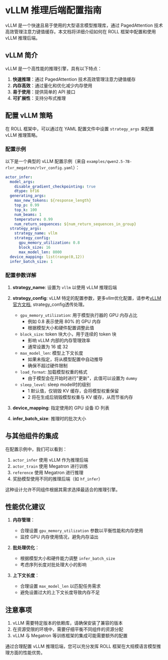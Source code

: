 # vLLM 推理后端配置指南

vLLM 是一个快速且易于使用的大型语言模型推理库，通过 PagedAttention 技术高效管理注意力键值缓存。本文档将详细介绍如何在 ROLL 框架中配置和使用 vLLM 推理后端。

## vLLM 简介

vLLM 是一个高性能的推理引擎，具有以下特点：
1. **快速推理**：通过 PagedAttention 技术高效管理注意力键值缓存
2. **内存高效**：通过量化和优化减少内存使用
3. **易于使用**：提供简单的 API 接口
4. **可扩展性**：支持分布式推理

## 配置 vLLM 策略

在 ROLL 框架中，可以通过在 YAML 配置文件中设置 `strategy_args` 来配置 vLLM 推理策略。

### 配置示例

以下是一个典型的 vLLM 配置示例（来自 `examples/qwen2.5-7B-rlvr_megatron/rlvr_config.yaml`）：

```yaml
actor_infer:
  model_args:
    disable_gradient_checkpointing: true
    dtype: bf16
  generating_args:
    max_new_tokens: ${response_length}
    top_p: 0.99
    top_k: 100
    num_beams: 1
    temperature: 0.99
    num_return_sequences: ${num_return_sequences_in_group}
  strategy_args:
    strategy_name: vllm
    strategy_config:
      gpu_memory_utilization: 0.8
      block_size: 16
      max_model_len: 8000
  device_mapping: list(range(0,12))
  infer_batch_size: 1
```

### 配置参数详解

1. **strategy_name**: 设置为 `vllm` 以使用 vLLM 推理后端

2. **strategy_config**: vLLM 特定的配置参数，更多vllm优化配置，请参考[vLLM官方文档](https://docs.vllm.ai/en/latest/), strategy_config透传处理。
   - `gpu_memory_utilization`: 用于模型执行器的 GPU 内存占比
     - 例如 0.8 表示使用 80% 的 GPU 内存
     - 根据模型大小和硬件配置调整此值
   - `block_size`: token 块大小，用于连续的 token 块
     - 影响 vLLM 内部的内存管理效率
     - 通常设置为 16 或 32
   - `max_model_len`: 模型上下文长度
     - 如果未指定，将从模型配置中自动推导
     - 确保不超过硬件限制
   - `load_format`: 加载模型权重的格式
     - 由于模型会在开始时进行"更新"，此值可以设置为 `dummy`
   - `sleep_level`: sleep model时的级别
     - 1 默认值，仅销毁 KV 缓存，会将模型权重保留
     - 2 将在生成后销毁模型权重与 KV 缓存，从而节省内存
3. **device_mapping**: 指定使用的 GPU 设备 ID 列表

4. **infer_batch_size**: 推理时的批次大小

## 与其他组件的集成

在配置示例中，我们可以看到：

1. `actor_infer` 使用 vLLM 作为推理后端
2. `actor_train` 使用 Megatron 进行训练
3. `reference` 使用 Megatron 进行推理
4. 奖励模型使用不同的推理后端（如 `hf_infer`）

这种设计允许不同组件根据其需求选择最适合的推理引擎。

## 性能优化建议

1. **内存管理**：
   - 合理设置 `gpu_memory_utilization` 参数以平衡性能和内存使用
   - 监控 GPU 内存使用情况，避免内存溢出

2. **批处理优化**：
   - 根据模型大小和硬件能力调整 `infer_batch_size`
   - 考虑序列长度对批处理大小的影响

3. **上下文长度**：
   - 合理设置 `max_model_len` 以匹配任务需求
   - 避免设置过大的上下文长度导致内存不足

## 注意事项

1. vLLM 需要特定版本的依赖库，请确保安装了兼容的版本
2. 在资源受限的环境中，需要仔细平衡不同组件的资源分配
3. vLLM 与 Megatron 等训练框架的集成可能需要额外的配置

通过合理配置 vLLM 推理后端，您可以充分发挥 ROLL 框架在大规模语言模型推理方面的性能优势。
